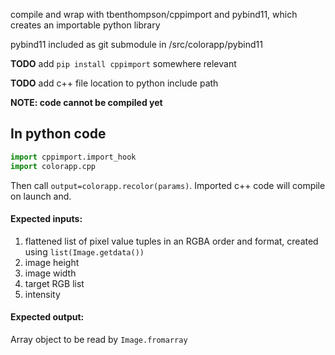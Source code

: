 compile and wrap with tbenthompson/cppimport and pybind11, which creates an importable python library

pybind11 included as git submodule in <rootdir>/src/colorapp/pybind11

**TODO** add `pip install cppimport` somewhere relevant

**TODO** add c++ file location to python include path

**NOTE: code cannot be compiled yet**
## In python code
```python
import cppimport.import_hook
import colorapp.cpp
```
Then call ``output=colorapp.recolor(params)``. Imported c++ code will compile on launch and.

#### Expected inputs:
1. flattened list of pixel value tuples in an RGBA order and format, created using `list(Image.getdata())`
2. image height
3. image width
4. target RGB list
5. intensity

#### Expected output:
Array object to be read by `Image.fromarray`

